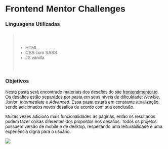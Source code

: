 <style>
    *{
        font-family: Arial;
    }

    blockquote{
        padding-block: 1.2rem;
        margin-block: 1.5rem;
    }

    h3{
        font-weight: bold;
    }
</style>

<!-- Sobre o que é? -->
# Frontend Mentor Challenges

<!-- Linguagens  Utilizadas -->
###  Linguagens Utilizadas


> - HTML
> - CSS com SASS
> - JS vanilla

### Objetivos


Nesta pasta será encontrado materiais dos desafios do site [frontendmentor.io](https://www.frontendmentor.io/challenges). Os desafios estão separados por pasta em seus níveis de dificuldade: <em>Newbie</em>, <em>Junior</em>, <em>Intermediate</em> e <em>Advanced</em>. Essa pasta estará em constante atualização, sendo adicionados novos desafios de acordo com sua conclusão. 

Muitas vezes adiciono mais funcionalidades às páginas, então os resultados podem fazer coisas diferentes dos propostos nos desafios. Todos os projetos possuem versão de mobile e de desktop, respeitando uma leiturabilidade e uma experiência digna para o usuário.

![](./vis%C3%A3o%20geral/readmegeral.png)